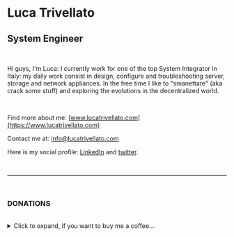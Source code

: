 # Luca Trivellato

## System Engineer 

<br>

Hi guys, I'm Luca: I currently work for one of the top System Integrator in Italy: my daily work consist in design, configure and troubleshooting server, storage and network appliances. In the free time I like to "smanettare" (aka crack some stuff) and exploring the evolutions in the decentralized world.

<br>

Find more about me: [www.lucatrivellato.com](https://www.lucatrivellato.com)

Contact me at: [info@lucatrivellato.com](mailto:info@lucatrivellato.com)

Here is my social profile: [LinkedIn](https://www.linkedin.com/in/luca-trivellato/) and [twitter](https://twitter.com/luk_twe).


<br>

---

<br>

### DONATIONS

<br>

<details>
<summary>Click to expand, if you want to buy me a coffee...</summary>
  
  ### BTC:
  ```bc1qygg0sctvfxk8558h22pqq8yanhccrjf6dxhtwt```

</details>
